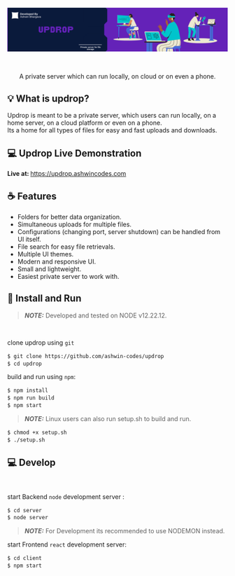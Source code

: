 <div align="center">
  <p align="center">
    <img src="./EXAMPLES/updrop.png" alt="Updrop Header" width="750px" />
  </p>
</div>
<br />
<div>
  <p align="center">
    A private server which can run locally, on cloud or on even a phone.
  </p>
</div>

## 💡 What is updrop?

Updrop is meant to be a private server, which users can run locally, on a home server, on a cloud platform or even on a phone.<br> Its a home for all types of files for easy and fast uploads and downloads.<br>

## 💻 Updrop Live Demonstration

<b>Live at: </b> https://updrop.ashwincodes.com

## ☕️ Features

-   Folders for better data organization.
-   Simultaneous uploads for multiple files.
-   Configurations (changing port, server shutdown) can be handled from UI itself.
-   File search for easy file retrievals.
-   Multiple UI themes.
-   Modern and responsive UI.
-   Small and lightweight.
-   Easiest private server to work with.

## 🕺 Install and Run

> **_NOTE:_** Developed and tested on NODE v12.22.12.

<br>

clone updrop using `git`

```bash
$ git clone https://github.com/ashwin-codes/updrop
$ cd updrop
```

build and run using `npm`:

```bash
$ npm install
$ npm run build
$ npm start
```

> **_NOTE:_** Linux users can also run setup.sh to build and run.

```bash
$ chmod +x setup.sh
$ ./setup.sh
```

## 💻 Develop

<br>

start Backend `node` development server :

```bash
$ cd server
$ node server
```

> **_NOTE:_** For Development its recommended to use NODEMON instead.

start Frontend `react` development server:

```bash
$ cd client
$ npm start
```
